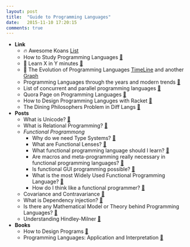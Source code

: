 ```yaml
---
layout: post
title:  "Guide to Programming Languages"
date:   2015-11-10 17:20:15
comments: true
---
```


- **Link**
    - :fire: Awesome Koans [List](https://github.com/ahmdrefat/awesome-koans/blob/master/koans-en.md)
    - How to Study Programming Languages [:link:](http://cs.lmu.edu/~ray/notes/howtostudyprogramminglanguages/)
    - :raised_hands: Learn X in Y minutes [:link:](http://learnxinyminutes.com/)
    - :raised_hands: The Evolution of Programming Languages [TimeLine](https://en.wikipedia.org/wiki/Timeline_of_programming_languages) and another [Graph](http://www.levenez.com/lang/lang_a4.pdf)
    - Programming Languages through the years and modern trends [:link:](https://en.wikipedia.org/wiki/History_of_programming_languages)
    - List of concurrent and parallel programming languages [:link:](https://en.wikipedia.org/wiki/List_of_concurrent_and_parallel_programming_languages)
    - Quora Page on Programming Languages [:link:](https://www.quora.com/Programming-Languages)
    - How to Design Programming Languges with Racket [:link:](http://docs.racket-lang.org/htdp-langs/index.html?q=if)
    - The Dining Philosophers Problem in Diff Langs [:link:](http://rosettacode.org/wiki/Dining_philosophers)
- **Posts**
    - What is Unicode? [:link:](http://unicode.org/standard/WhatIsUnicode.html)
    - What is Relational Programming? [:link:](http://c2.com/cgi/wiki?RelationalProgrammingLanguage)
    - *Functional Programmong*
        - Why do we need Type Systems? [:link:](https://www.quora.com/Why-do-programming-languages-use-type-systems)
        - What are Functional Lenses? [:link:](http://stackoverflow.com/questions/8307370/functional-lenses)
        - What functional programming language should I learn? [:link:](https://www.quora.com/Functional-Programming/Should-I-learn-F-Haskell-Scala-or-Clojure)
        - Are macros and meta-programming really necessary in functional programming languages? [:link:](https://www.quora.com/Are-macros-and-meta-programming-really-necessary-in-functional-programming-languages)
        - Is functional GUI programming possible? [:link:](http://stackoverflow.com/questions/2672791/is-functional-gui-programming-possible?rq=1)
        - What is the most Widely Used Functional Programming Language? [:link:](https://www.quora.com/Functional-Programming/Which-is-the-most-widely-used-functional-programming-language-today-Oct-2014)
        - How do I think like a functional programmer? [:link:](https://www.quora.com/How-can-I-learn-to-think-like-a-functional-programmer)
    - Covariance and Contravariance [:page_facing_up:](https://www.stephanboyer.com/post/39/covariance-and-contravariance)
    - What is Dependency injection? [:link:](http://stackoverflow.com/questions/130794/what-is-dependency-injection?rq=1)
    - Is there any Mathematical Model or Theory behind Programming Languages? [:link:](http://stackoverflow.com/questions/2469824/is-there-any-mathematical-model-or-theory-behind-programming-languages/2473690#2473690)
    - Understanding Hindley-Milner [:link:](http://stackoverflow.com/questions/12532552/what-part-of-milner-hindley-do-you-not-understand?rq=1)
- **Books**
    - How to Design Programs [:book:](http://www.ccs.neu.edu/home/matthias/HtDP2e/index.html)
    - Programming Languages: Application and Interpretation [:book:](http://cs.brown.edu/courses/cs173/2012/book/index.html)
